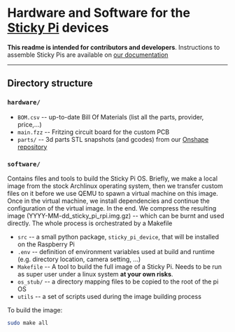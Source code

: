 # Hardware  and Software for the [Sticky Pi](https://sticky-pi.github.io) devices

**This readme is intended for contributors and developers**. 
Instructions to assemble Sticky Pis are available on [our documentation](https://doc.sticky-pi.com/hardware.html)

----------------------------- 

## Directory structure

### `hardware/`

* `BOM.csv` -- up-to-date Bill Of Materials (list all the parts, provider, price,...)
* `main.fzz` -- Fritzing circuit board for the custom PCB
* `parts/` -- 3d parts STL snapshots (and gcodes) from our [Onshape repository](https://cad.onshape.com/documents/73922dc6e3c6d7006b309c14/w/7e4fb88a2e93b6adba33fd5a/e/438cef0dea4f2cfe3bf83d91)


### `software/` 
Contains files and tools to build the Sticky Pi OS. Briefly, we make a local image from the stock Archlinux operating system, 
then we transfer custom files on it before we use QEMU to spawn a virtual machine on this image. Once in the virtual machine, 
we install dependencies and continue the configuration of the virtual image. In the end. We compress the resulting image 
(YYYY-MM-dd_sticky_pi_rpi.img.gz) -- which can be burnt and used directly. The whole process is orchestrated by a Makefile 

* `src` -- a small python package, `sticky_pi_device`, that will be installed on the Raspberry Pi
* `.env` -- definition of environment variables used at build and runtime (e.g. directory location, camera setting, ...)
* `Makefile` -- A tool to build the full image of a Sticky Pi. Needs to be run as super user under a linux system **at your own risks**.
* `os_stub/` -- a directory mapping files to be copied to the root of the pi OS
* `utils` -- a set of scripts used during the image building process


To build the image:
```sh
sudo make all
```

